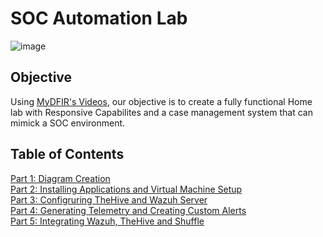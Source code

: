 # SOC Automation Lab
![image](https://github.com/user-attachments/assets/cd69635f-6ea8-4204-9fd6-1dcc06caac80)



## Objective
Using <a href="https://www.youtube.com/playlist?list=PLYHfX1HJ8dv-S0mJlG7TJF70F44ZX7XLu">MyDFIR's Videos</a>, our objective is to create a fully functional Home lab with Responsive Capabilites and a case management system that can mimick a SOC environment. 



## Table of Contents
<a href =https://github.com/jmon828/SOC-Automation-Lab/blob/main/Part%201%3A%20Diagram%20Creation/Diagram.md>Part 1: Diagram Creation</a><br/>
<a href =https://github.com/jmon828/SOC-Automation-Lab/blob/main/Part%202%3A%20Installing%20Application%20and%20Virtual%20Machine%20Setup/Installing%20Applications%20and%20Virtual%20Machine%20Setup.md>Part 2: Installing Applications and Virtual Machine Setup</a><br/>
<a href =https://github.com/jmon828/SOC-Automation-Lab/blob/main/Part%203%3A%20Configuring%20TheHive%20and%20Wazuh%20Server/Configuring%20TheHive%20and%20Wazuh%20Server.md>Part 3: Configruring TheHive and Wazuh Server</a><br/>
<a href =https://github.com/jmon828/SOC-Automation-Lab/blob/main/Part%204%3A%20Generating%20Telemetry%20and%20Creating%20Custom%20Alerts/Generating%20Telemetry%20and%20Creating%20Custom%20Alerts.md>Part 4: Generating Telemetry and Creating Custom Alerts</a><br/>
<a href =https://github.com/jmon828/SOC-Automation-Lab/blob/main/Part%205%3A%20Integrating%20Wazuh%2C%20TheHive%20%26%20Shuffle/Part%205%3A%20Integrating%20Wazuh%2C%20TheHive%20%26%20Shuffle.md>Part 5: Integrating Wazuh, TheHive and Shuffle</a><br/>
